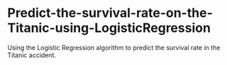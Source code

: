 # Predict-the-survival-rate-on-the-Titanic-using-LogisticRegression
Using the Logistic Regression algorithm to predict the survival rate in the Titanic accident.

